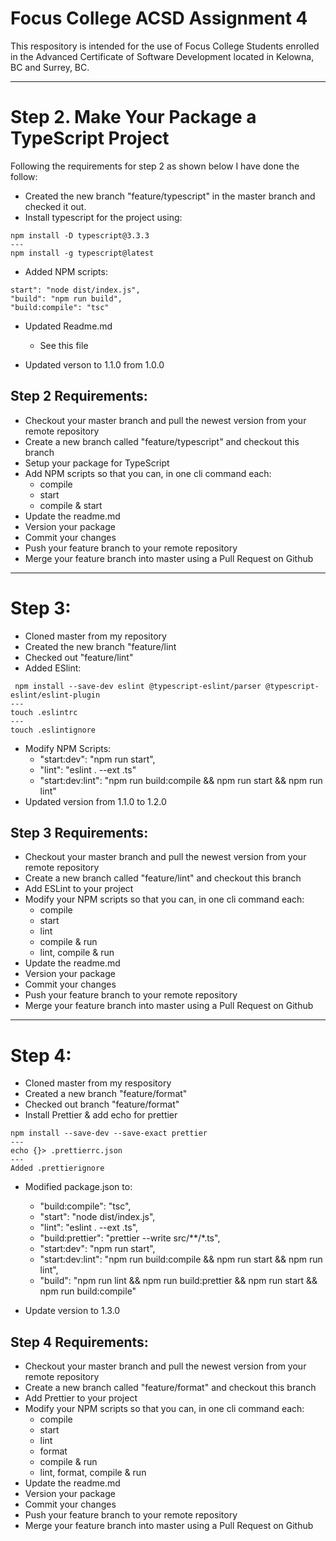 # Focus College ACSD Assignment 4

This respository is intended for the use of Focus College Students enrolled in the Advanced Certificate of Software Development located in Kelowna, BC and Surrey, BC.

---
# Step 2. Make Your Package a TypeScript Project
Following the requirements for step 2 as shown below I have done the follow:
* Created the new branch "feature/typescript" in the master branch and checked it out.
*  Install typescript for the project using:
```
npm install -D typescript@3.3.3
---
npm install -g typescript@latest
```

*  Added NPM scripts:
```
start": "node dist/index.js",
"build": "npm run build",
"build:compile": "tsc"
```
* Updated Readme.md 
    + See this file

*  Updated verson to 1.1.0 from 1.0.0

## Step 2 Requirements:

*  Checkout your master branch and pull the newest version from your remote repository
*  Create a new branch called "feature/typescript" and checkout this branch
* Setup your package for TypeScript
*  Add NPM scripts so that you can, in one cli command each:
    *  compile
    *  start
    *   compile & start
*  Update the readme.md
*  Version your package
*  Commit your changes
*  Push your feature branch to your remote repository
*  Merge your feature branch into master using a Pull Request on Github

---
# Step 3:
* Cloned master from my repository
* Created the new branch "feature/lint
* Checked out "feature/lint"
* Added ESlint:
```
 npm install --save-dev eslint @typescript-eslint/parser @typescript-eslint/eslint-plugin
---
touch .eslintrc
---
touch .eslintignore
```
* Modify NPM Scripts:
    +  "start:dev": "npm run start",
    +  "lint": "eslint . --ext .ts"
    +  "start:dev:lint": "npm run build:compile && npm run start && npm run lint"
*  Updated version from 1.1.0 to 1.2.0



## Step 3 Requirements:
*  Checkout your master branch and pull the newest version from your remote repository
*  Create a new branch called "feature/lint" and checkout this branch
*  Add ESLint to your project
*  Modify your NPM scripts so that you can, in one cli command each:
   +  compile
   +  start
   +  lint
   +  compile & run
   +  lint, compile & run
*  Update the readme.md
*  Version your package
*  Commit your changes
*  Push your feature branch to your remote repository
*  Merge your feature branch into master using a Pull Request on Github
---

# Step 4:
* Cloned master from my respository
* Created a new branch "feature/format"
* Checked out branch "feature/format"
* Install Prettier & add echo for prettier
``` 
npm install --save-dev --save-exact prettier
---
echo {}> .prettierrc.json
---
Added .prettierignore
```

* Modified package.json to:
  +   "build:compile": "tsc",
  +  "start": "node dist/index.js",
  +  "lint": "eslint . --ext .ts",
  +  "build:prettier": "prettier --write src/**/*.ts",
  +  "start:dev": "npm run start",
  +  "start:dev:lint": "npm run build:compile && npm run start && npm run lint",
  +  "build": "npm run lint && npm run build:prettier && npm run start && npm run build:compile"

* Update version to 1.3.0


## Step 4 Requirements:
*  Checkout your master branch and pull the newest version from your remote repository
*  Create a new branch called "feature/format" and checkout this branch
*  Add Prettier to your project
*  Modify your NPM scripts so that you can, in one cli command each:
   +  compile
   +  start
   +  lint
   +  format
   +  compile & run
   +  lint, format, compile & run
*  Update the readme.md
*  Version your package
*  Commit your changes
*  Push your feature branch to your remote repository
*  Merge your feature branch into master using a Pull Request on Github